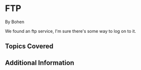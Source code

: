 # FTP


By Bohen



We found an ftp service, I'm sure there's some way to log on to it.
## Topics Covered

## Additional Information

